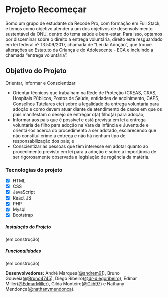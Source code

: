 # Projeto Recomeçar

Somo um grupo de estudante da Recode Pro, com formação em Full Stack, e temos como objetivo atender a um dos objetivos de desenvolvimento sustentável da ONU, dentro do tema saúde e bem-estar.
Para isso, optamos por disceminar sobre o direito a entrega voluntária, direito este resguardado em lei federal nº 13.509/2017, chamada de “Lei da Adoção”, que trouxe alterações ao Estatuto da Criança e do Adolescente - ECA e incluindo a chamada “entrega voluntária”. 

## Objetivo do Projeto

 Orientar, Informar e Conscientizar

 - Orientar técnicos que trabalham na Rede de Proteção (CREAS, CRAS, Hospitais Públicos, Postos de Saúde, entidades de acolhimento, CAPS, Conselhos Tutelares etc) sobre a legalidade da entrega voluntária para adoção e como devem atuar diante de atendimento de casos em que os pais manifestam o desejo de entregar o(a)
filho(a) para adoção;
 -  Informar aos pais que é possível e está prevista em lei a entrega voluntária de filho para adoção na Vara da Infância e Juventude e orientá-los acerca do procedimento a ser adotado, esclarecendo que não constitui crime a entrega e não há nenhum tipo de responsabilização dos pais; e
 - Conscientizar as pessoas que têm interesse em adotar quanto ao procedimento previsto em lei para a adoção e sobre a importância de ser rigorosamente observada a legislação de regência da matéria.

### Tecnologias do projeto

- [x] HTML
- [x] CSS
- [x] JavaScript
- [x] React JS
- [x] PHP
- [x] Mysql
- [x] Bootstrap

##### Instalação do Projeto 

(em construção)



##### Funcionalidades

(em construção)

<b>Desenvolvedores:</b> André Marques([@andrem91](https://github.com/andrem91)), Bruno Gouveia([@Bruno4745](https://github.com/Bruno4745)), Diego Ribeiro([@dr-diegoribeiro](https://github.com/dr-diegoribeiro)), Edmar Miller([@EdmarMiller](https://github.com/EdmarMiller)), Gilda Monteiro([@Giih97](https://github.com/Giih97)) e Nathany Mendonça([@nathanymendonca](https://github.com/nathanymendonca)).







